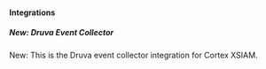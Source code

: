
#### Integrations

##### New: Druva Event Collector
New: This is the Druva event collector integration for Cortex XSIAM.
